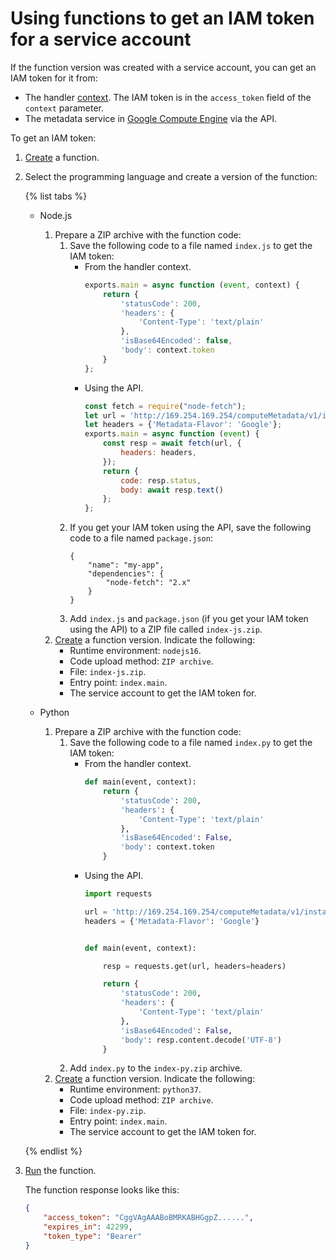 # Using functions to get an IAM token for a service account

If the function version was created with a service account, you can get an IAM token for it from:

* The handler [context](../concepts/function.md#model-desc). The IAM token is in the `access_token` field of the `context` parameter.
* The metadata service in [Google Compute Engine](../../compute/operations/vm-info/get-info.md#gce-metadata) via the API.

To get an IAM token:

1. [Create](../operations/function/function-create.md) a function.

1. Select the programming language and create a version of the function:

   {% list tabs %}

   - Node.js
      1. Prepare a ZIP archive with the function code:
         1. Save the following code to a file named `index.js` to get the IAM token:
            * From the handler context.
               ```js
               exports.main = async function (event, context) {
                   return {
                       'statusCode': 200,
                       'headers': {
                           'Content-Type': 'text/plain'
                       },
                       'isBase64Encoded': false,
                       'body': context.token
                   }
               };
               ```
            * Using the API.
               ```js
               const fetch = require("node-fetch");
               let url = 'http://169.254.169.254/computeMetadata/v1/instance/service-accounts/default/token';
               let headers = {'Metadata-Flavor': 'Google'};
               exports.main = async function (event) {
                   const resp = await fetch(url, {
                       headers: headers,
                   });
                   return {
                       code: resp.status,
                       body: await resp.text()
                   };
               };
               ```
         1. If you get your IAM token using the API, save the following code to a file named `package.json`:
            ```
            {
                "name": "my-app",
                "dependencies": {
                    "node-fetch": "2.x"
                }
            }
            ```
         1. Add `index.js` and `package.json` (if you get your IAM token using the API) to a ZIP file called `index-js.zip`.
      1. [Create](../operations/function/version-manage.md) a function version. Indicate the following:
         * Runtime environment: `nodejs16`.
         * Code upload method: `ZIP archive`.
         * File: `index-js.zip`.
         * Entry point: `index.main`.
         * The service account to get the IAM token for.

   - Python
      1. Prepare a ZIP archive with the function code:
         1. Save the following code to a file named `index.py` to get the IAM token:
            * From the handler context.
               ```py
               def main(event, context):
                   return {
                       'statusCode': 200,
                       'headers': {
                           'Content-Type': 'text/plain'
                       },
                       'isBase64Encoded': False,
                       'body': context.token
                   }
               ```
            * Using the API.
               ```py
               import requests

               url = 'http://169.254.169.254/computeMetadata/v1/instance/service-accounts/default/token'
               headers = {'Metadata-Flavor': 'Google'}


               def main(event, context):

                   resp = requests.get(url, headers=headers)

                   return {
                       'statusCode': 200,
                       'headers': {
                           'Content-Type': 'text/plain'
                       },
                       'isBase64Encoded': False,
                       'body': resp.content.decode('UTF-8')
                   }
               ```
         1. Add `index.py` to the `index-py.zip` archive.
      1. [Create](../operations/function/version-manage.md) a function version. Indicate the following:
         * Runtime environment: `python37`.
         * Code upload method: `ZIP archive`.
         * File: `index-py.zip`.
         * Entry point: `index.main`.
         * The service account to get the IAM token for.

   {% endlist %}

1. [Run](../operations/function/function-invoke.md) the function.

   The function response looks like this:

   ```json
   {
       "access_token": "CggVAgAAABoBMRKABHGgpZ......",
       "expires_in": 42299,
       "token_type": "Bearer"
   }
   ```
